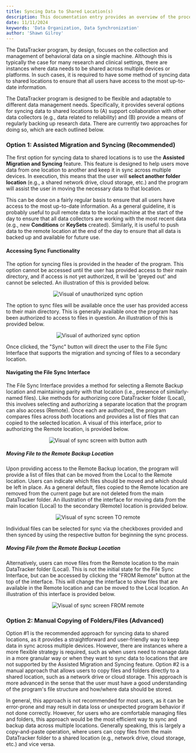 ```yaml
---
title: Syncing Data to Shared Location(s)
description: This documentation entry provides an overview of the process of syncing data to shared locations in DataTracker and steps to sync data across multiple devices.
date: 11/11/2024
keywords: 'Data Organization, Data Synchronization'
author: 'Shawn Gilroy'
---
```


The DataTracker program, by design, focuses on the collection and management of behavioral data on a single machine. Although this is typically the case for many research and clinical settings, there are instances where data needs to be shared across multiple devices or platforms. In such cases, it is required to have some method of syncing data to shared locations to ensure that all users have access to the most up-to-date information.

The DataTracker program is designed to be flexible and adaptable to different data management needs. Specifically, it provides several options for syncing data to shared locations to (A) support collaboration with other data collectors (e.g., data related to reliability) and (B) provide a means of regularly backing up research data. There are currently two approaches for doing so, which are each outlined below.

### Option 1: Assisted Migration and Syncing (Recommended)

The first option for syncing data to shared locations is to use the **Assisted Migration and Syncing** feature. This feature is designed to help users move data from one location to another and keep it in sync across multiple devices. In execution, this means that the user will **select another folder location** (e.g., a shared network drive, cloud storage, etc.) and the program will assist the user in moving the necessary data to that location.

This can be done on a fairly regular basis to ensure that all users have access to the most up-to-date information. As a general guideline, it is probably useful to pull remote data to the local machine at the start of the day to ensure that all data collectors are working with the most recent data (e.g., new **Conditions** or **KeySets** created). Similarly, it is useful to push data to the remote location at the end of the day to ensure that all data is backed up and available for future use.

#### Accessing Sync Functionality

The option for syncing files is provided in the header of the program. This option cannot be accessed until the user has provided access to their main directory, and if access is not yet authorized, it will be 'greyed out' and cannot be selected. An illustration of this is provided below.

<div align="center" width="100%">
    <img src="/docs/sync_unauthorized.png" alt="Visual of unauthorized sync option"/>
</div>

The option to sync files will be available once the user has provided access to their main directory. This is generally available once the program has been authorized to access to files in question. An illustration of this is provided below.

<div align="center" width="100%">
    <img src="/docs/sync_authorized.png" alt="Visual of authorized sync option"/>
</div>

Once clicked, the "Sync" button will direct the user to the File Sync Interface that supports the migration and syncing of files to a secondary location.

#### Navigating the File Sync Interface

The File Sync Interface provides a method for selecting a Remote Backup location and maintaining parity with that location (i.e., presence of similarly-named files). Like methods for authorizing core DataTracker folder (Local), this involves selecting and authorizing a separate location that the program can also access (Remote). Once each are authorized, the program compares files across _both_ locations and provides a list of files that can copied to the selected location. A visual of this interface, prior to authorizing the Remote location, is provided below.

<div align="center" width="100%">
    <img src="/docs/sync_screen_folder_auth.png" alt="Visual of sync screen with button auth"/>
</div>

##### Moving File to the Remote Backup Location

Upon providing access to the Remote Backup location, the program will provide a list of files that can be moved from the Local to the Remote location. Users can indicate which files should be moved and which should be left in place. As a general default, files copied to the Remote location are removed from the current page but are not deleted from the main DataTracker folder. An illustration of the interface for moving data _from_ the main location (Local) to the secondary (Remote) location is provided below.

<div align="center" width="100%">
    <img src="/docs/sync_screen_folders_list.png" alt="Visual of sync screen TO remote"/>
</div>

Individual files can be selected for sync via the checkboxes provided and then synced by using the respective button for beginning the sync process.

##### Moving File from the Remote Backup Location

Alternatively, users can move files from the Remote location to the main DataTracker folder (Local). This is not the initial state for the File Sync Interface, but can be accessed by clicking the "FROM Remote" button at the top of the interface. This will change the interface to show files that are available in the Remote location and can be moved to the Local location. An illustration of this interface is provided below.

<div align="center" width="100%">
    <img src="/docs/sync_screen_folders_list_from.png" alt="Visual of sync screen FROM remote"/>
</div>

### Option 2: Manual Copying of Folders/Files (Advanced)

Option #1 is the recommended approach for syncing data to shared locations, as it provides a straightforward and user-friendly way to keep data in sync across multiple devices. However, there are instances where a more flexible strategy is required, such as when users need to manage data in a more granular way or when they want to sync data to locations that are not supported by the Assisted Migration and Syncing feature. Option #2 is a manual approach that allows users to copy files and folders directly to a shared location, such as a network drive or cloud storage. This approach is more advanced in the sense that the user must have a good understanding of the program's file structure and how/where data should be stored.

In general, this approach is not recommended for most users, as it can be error-prone and may result in data loss or unexpected program behavior if not done correctly. However, for users who are comfortable managing files and folders, this approach would be the most efficient way to sync and backup data across multiple locations. Generally speaking, this is largely a copy-and-paste operation, where users can copy files from the main DataTracker folder to a shared location (e.g., network drive, cloud storage, etc.) and vice versa.
